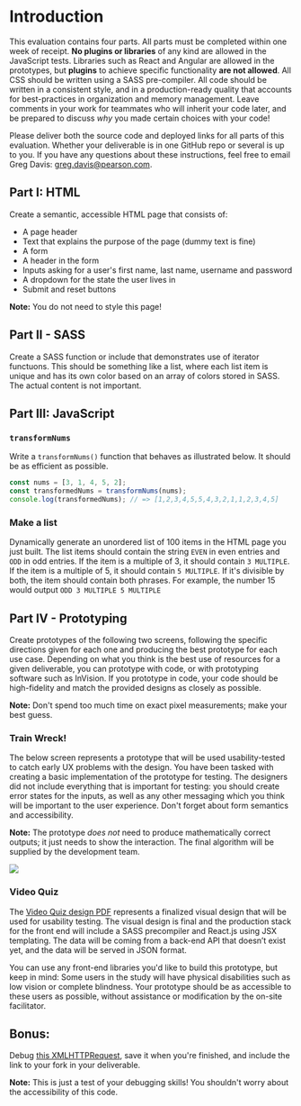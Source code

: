 # Introduction

This evaluation contains four parts. All parts must be completed within one week of receipt. **No plugins or libraries** of any kind are allowed in the JavaScript tests. Libraries such as React and Angular are allowed in the prototypes, but **plugins** to achieve specific functionality **are not allowed**. All CSS should be written using a SASS pre-compiler. All code should be written in a consistent style, and in a production-ready quality that accounts for best-practices in organization and memory management. Leave comments in your work for teammates who will inherit your code later, and be prepared to discuss _why_ you made certain choices with your code!

Please deliver both the source code and deployed links for all parts of this evaluation. Whether your deliverable is in one GitHub repo or several is up to you. If you have any questions about these instructions, feel free to email Greg Davis: greg.davis@pearson.com.

## Part I: HTML

Create a semantic, accessible HTML page that consists of:

- A page header
- Text that explains the purpose of the page (dummy text is fine)
- A form
- A header in the form
- Inputs asking for a user's first name, last name, username and password
- A dropdown for the state the user lives in
- Submit and reset buttons

**Note:** You do not need to style this page!

## Part II - SASS

Create a SASS function or include that demonstrates use of iterator functuons. This should be something like a list, where each list item is unique and has its own color based on an array of colors stored in SASS. The actual content is not important.

## Part III: JavaScript

### `transformNums`

Write a `transformNums()` function that behaves as illustrated below. It should be as efficient as possible.

```js
const nums = [3, 1, 4, 5, 2];
const transformedNums = transformNums(nums);
console.log(transformedNums); // => [1,2,3,4,5,5,4,3,2,1,1,2,3,4,5]
```

### Make a list

Dynamically generate an unordered list of 100 items in the HTML page you just built. The list items should contain the string `EVEN` in even entries and `ODD` in odd entries. If the item is a multiple of 3, it should contain `3 MULTIPLE`. If the item is a multiple of 5, it should contain `5 MULTIPLE`. If it's divisible by both, the item should contain both phrases. For example, the number 15 would output `ODD 3 MULTIPLE 5 MULTIPLE`

## Part IV - Prototyping

Create prototypes of the following two screens, following the specific directions given for each one and producing the best prototype for each use case. Depending on what you think is the best use of resources for a given deliverable, you can prototype with code, or with prototyping software such as InVision. If you prototype in code, your code should be high-fidelity and match the provided designs as closely as possible.

**Note:** Don't spend too much time on exact pixel measurements; make your best guess.

### Train Wreck!

The below screen represents a prototype that will be used usability-tested to catch early UX problems with the design. You have been tasked with creating a basic implementation of the prototype for testing. The designers did not include everything that is important for testing: you should create error states for the inputs, as well as any other messaging which you think will be important to the user experience. Don't forget about form semantics and accessibility.

**Note:** The prototype _does not_ need to produce mathematically correct outputs; it just needs to show the interaction. The final algorithm will be supplied by the development team.

![](https://lh4.googleusercontent.com/1bLkGG_LExPJTIS_a4Kt9CmJYfsijH_v0F-DUZSyzkLpuy4V2_aoxu2mDeF1UnRQ98qmC3DQFgRuIVAlVRP6T6UQfkdBZxQRk1oXRIzFHUQ1m7Ni2WYAfFBjlFIrQ1ilqTox5oM6)

### Video Quiz

The [Video Quiz design PDF](https://drive.google.com/file/d/0BzV7YpKB7jpOaGp4Z1Y5YmFCX3d1NmFKZlJDQlB2aHoxX0NN/view) represents a finalized visual design that will be used for usability testing. The visual design is final and the production stack for the front end will include a SASS precompiler and React.js using JSX templating. The data will be coming from a back-end API that doesn’t exist yet, and the data will be served in JSON format.

You can use any front-end libraries you'd like to build this prototype, but keep in mind: Some users in the study will have physical disabilities such as low vision or complete blindness. Your prototype should be as accessible to these users as possible, without assistance or modification by the on-site facilitator.

## Bonus:
Debug [this XMLHTTPRequest](https://jsfiddle.net/f90htuq8/), save it when you're finished, and include the link to your fork in your deliverable.

**Note:** This is just a test of your debugging skills! You shouldn't worry about the accessibility of this code.

